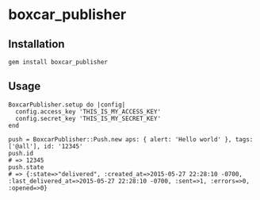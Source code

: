 boxcar\_publisher
=================

Installation
-----

```
gem install boxcar_publisher
```

Usage
-----

```
BoxcarPublisher.setup do |config|
  config.access_key 'THIS_IS_MY_ACCESS_KEY'
  config.secret_key 'THIS_IS_MY_SECRET_KEY'
end

push = BoxcarPublisher::Push.new aps: { alert: 'Hello world' }, tags: ['@all'], id: '12345'
push.id
# => 12345
push.state
# => {:state=>"delivered", :created_at=>2015-05-27 22:28:10 -0700, :last_delivered_at=>2015-05-27 22:28:10 -0700, :sent=>1, :errors=>0, :opened=>0}
```
